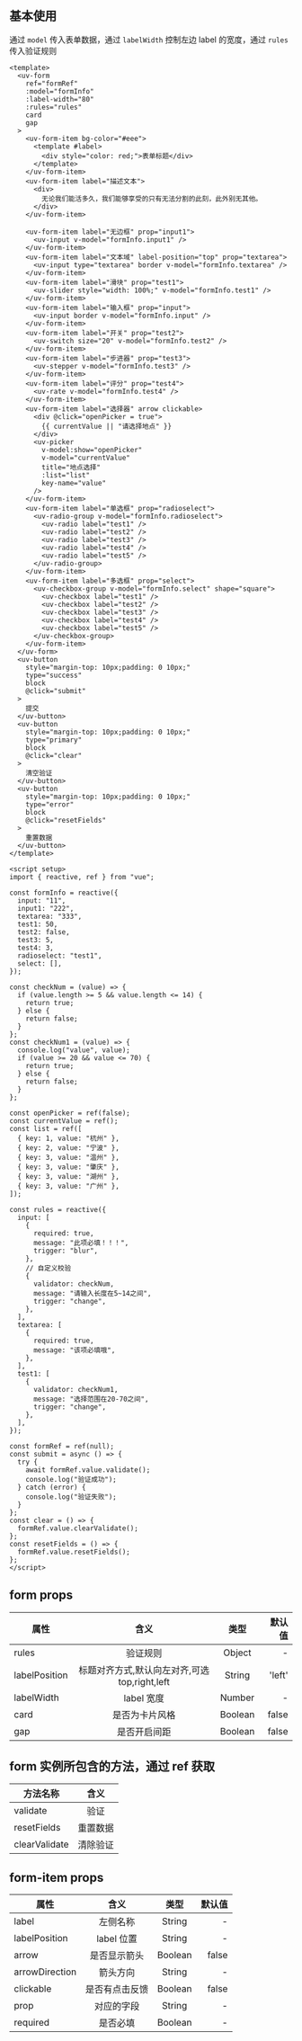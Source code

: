 <script setup>
import useCompStore from '../store/copname.js'
import { onMounted } from 'vue'
const compStore =useCompStore()

onMounted(()=>{
  compStore.updateName('form')
})

</script>

## 基本使用

通过 `model` 传入表单数据，通过 `labelWidth` 控制左边 label 的宽度，通过 `rules` 传入验证规则

```vue
<template>
  <uv-form
    ref="formRef"
    :model="formInfo"
    :label-width="80"
    :rules="rules"
    card
    gap
  >
    <uv-form-item bg-color="#eee">
      <template #label>
        <div style="color: red;">表单标题</div>
      </template>
    </uv-form-item>
    <uv-form-item label="描述文本">
      <div>
        无论我们能活多久，我们能够享受的只有无法分割的此刻，此外别无其他。
      </div>
    </uv-form-item>

    <uv-form-item label="无边框" prop="input1">
      <uv-input v-model="formInfo.input1" />
    </uv-form-item>
    <uv-form-item label="文本域" label-position="top" prop="textarea">
      <uv-input type="textarea" border v-model="formInfo.textarea" />
    </uv-form-item>
    <uv-form-item label="滑块" prop="test1">
      <uv-slider style="width: 100%;" v-model="formInfo.test1" />
    </uv-form-item>
    <uv-form-item label="输入框" prop="input">
      <uv-input border v-model="formInfo.input" />
    </uv-form-item>
    <uv-form-item label="开关" prop="test2">
      <uv-switch size="20" v-model="formInfo.test2" />
    </uv-form-item>
    <uv-form-item label="步进器" prop="test3">
      <uv-stepper v-model="formInfo.test3" />
    </uv-form-item>
    <uv-form-item label="评分" prop="test4">
      <uv-rate v-model="formInfo.test4" />
    </uv-form-item>
    <uv-form-item label="选择器" arrow clickable>
      <div @click="openPicker = true">
        {{ currentValue || "请选择地点" }}
      </div>
      <uv-picker
        v-model:show="openPicker"
        v-model="currentValue"
        title="地点选择"
        :list="list"
        key-name="value"
      />
    </uv-form-item>
    <uv-form-item label="单选框" prop="radioselect">
      <uv-radio-group v-model="formInfo.radioselect">
        <uv-radio label="test1" />
        <uv-radio label="test2" />
        <uv-radio label="test3" />
        <uv-radio label="test4" />
        <uv-radio label="test5" />
      </uv-radio-group>
    </uv-form-item>
    <uv-form-item label="多选框" prop="select">
      <uv-checkbox-group v-model="formInfo.select" shape="square">
        <uv-checkbox label="test1" />
        <uv-checkbox label="test2" />
        <uv-checkbox label="test3" />
        <uv-checkbox label="test4" />
        <uv-checkbox label="test5" />
      </uv-checkbox-group>
    </uv-form-item>
  </uv-form>
  <uv-button
    style="margin-top: 10px;padding: 0 10px;"
    type="success"
    block
    @click="submit"
  >
    提交
  </uv-button>
  <uv-button
    style="margin-top: 10px;padding: 0 10px;"
    type="primary"
    block
    @click="clear"
  >
    清空验证
  </uv-button>
  <uv-button
    style="margin-top: 10px;padding: 0 10px;"
    type="error"
    block
    @click="resetFields"
  >
    重置数据
  </uv-button>
</template>

<script setup>
import { reactive, ref } from "vue";

const formInfo = reactive({
  input: "11",
  input1: "222",
  textarea: "333",
  test1: 50,
  test2: false,
  test3: 5,
  test4: 3,
  radioselect: "test1",
  select: [],
});

const checkNum = (value) => {
  if (value.length >= 5 && value.length <= 14) {
    return true;
  } else {
    return false;
  }
};
const checkNum1 = (value) => {
  console.log("value", value);
  if (value >= 20 && value <= 70) {
    return true;
  } else {
    return false;
  }
};

const openPicker = ref(false);
const currentValue = ref();
const list = ref([
  { key: 1, value: "杭州" },
  { key: 2, value: "宁波" },
  { key: 3, value: "温州" },
  { key: 3, value: "肇庆" },
  { key: 3, value: "湖州" },
  { key: 3, value: "广州" },
]);

const rules = reactive({
  input: [
    {
      required: true,
      message: "此项必填！！！",
      trigger: "blur",
    },
    // 自定义校验
    {
      validator: checkNum,
      message: "请输入长度在5~14之间",
      trigger: "change",
    },
  ],
  textarea: [
    {
      required: true,
      message: "该项必填哦",
    },
  ],
  test1: [
    {
      validator: checkNum1,
      message: "选择范围在20-70之间",
      trigger: "change",
    },
  ],
});

const formRef = ref(null);
const submit = async () => {
  try {
    await formRef.value.validate();
    console.log("验证成功");
  } catch (error) {
    console.log("验证失败");
  }
};
const clear = () => {
  formRef.value.clearValidate();
};
const resetFields = () => {
  formRef.value.resetFields();
};
</script>
```

## form props

| 属性          |                     含义                      |  类型   | 默认值 |
| ------------- | :-------------------------------------------: | :-----: | -----: |
| rules         |                   验证规则                    | Object  |      - |
| labelPosition | 标题对齐方式,默认向左对齐,可选 top,right,left | String  | 'left' |
| labelWidth    |                  label 宽度                   | Number  |      - |
| card          |                是否为卡片风格                 | Boolean |  false |
| gap           |                 是否开启间距                  | Boolean |  false |

## form 实例所包含的方法，通过 ref 获取

| 方法名称      |   含义   |
| ------------- | :------: |
| validate      |   验证   |
| resetFields   | 重置数据 |
| clearValidate | 清除验证 |

## form-item props

| 属性           |      含义      |  类型   | 默认值 |
| -------------- | :------------: | :-----: | -----: |
| label          |    左侧名称    | String  |      - |
| labelPosition  |   label 位置   | String  |      - |
| arrow          |  是否显示箭头  | Boolean |  false |
| arrowDirection |    箭头方向    | String  |      - |
| clickable      | 是否有点击反馈 | Boolean |  false |
| prop           |   对应的字段   | String  |      - |
| required       |    是否必填    | Boolean |      - |
